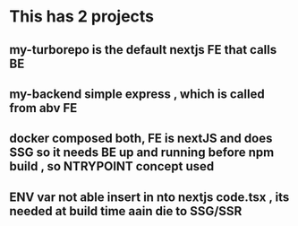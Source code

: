 # This has 2 projects
## my-turborepo is the default nextjs FE that calls BE 
## my-backend simple express , which is called from abv FE
## docker composed both, FE is nextJS and does SSG so it needs BE up and running before npm build , so NTRYPOINT concept used
## ENV var not able insert in nto nextjs code.tsx , its needed at build time aain die to SSG/SSR